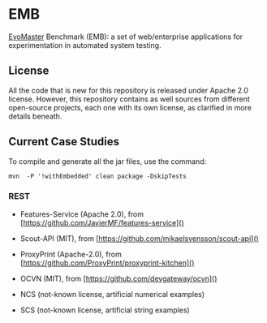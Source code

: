 # EMB
[EvoMaster](http://evomaster.org) Benchmark (EMB): a set of web/enterprise applications for experimentation in automated system testing.

## License
All the code that is new for this repository is released under Apache 2.0 license. 
However, this repository contains as well sources from different open-source 
projects, each one with its own license, as clarified in more details beneath.

## Current Case Studies

To compile and generate all the jar files, use the command:

``mvn  -P '!withEmbedded' clean package -DskipTests`` 

### REST

* Features-Service (Apache 2.0), from [https://github.com/JavierMF/features-service]()  

* Scout-API (MIT), from [https://github.com/mikaelsvensson/scout-api]()

* ProxyPrint (Apache-2.0), from [https://github.com/ProxyPrint/proxyprint-kitchen]()

* OCVN (MIT), from [https://github.com/devgateway/ocvn]()

* NCS (not-known license, artificial numerical examples)
 
* SCS (not-known license, artificial string examples) 
 
